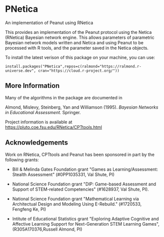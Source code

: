 # PNetica
An implementation of Peanut using RNetica

This provides an implementation of the Peanut protocol using the Netica (RNetica) Bayesian network engine.  This allows parameters of parametric
Bayesian network models written and Netica and using Peanut to be processed with R tools, and the parameter saved in the Netica objects.



To install the latest verison of this package on your machine, you can use:
```
install.packages("PNetica",repos=c(ralmond="https://ralmond.r-universe.dev", cran="https://cloud.r-project.org/"))
```


## More Information

Many of the algorithms in the package are documented in 

Almond, Mislevy, Steinberg, Yan and Williamson (1995).  _Bayesian Networks in Educational Assessment._  Springer.

Project information is available at https://pluto.coe.fsu.edu/RNetica/CPTtools.html

## Acknowledgements

Work on RNetica, CPTtools and Peanut has been sponsored in part by the
following grants:

* Bill & Melinda Gates Foundation grant "Games as Learning/Assessment:
Stealth Assessment" (#0PP1035331, Val Shute, PI)

* National Science Foundation grant "DIP:
Game-based Assessment and Support of STEM-related Competencies"
(#1628937, Val Shute, PI).

* National Science Foundation grant "Mathematical Learning via
Architectual Design and Modeling Using E-Rebuild." (#1720533,
Fengfeng Ke, PI)

* Intitute of Educational Statistics grant "Exploring Adaptive
  Cognitive and Affective Learning Support for Next-Generation STEM
  Learning Games", (R305A170376,Russell Almond, PI)
  
